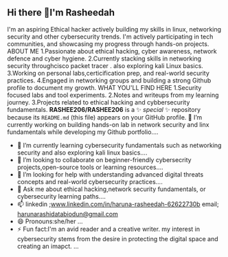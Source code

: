 ## Hi there 👋I'm Rasheedah
I'm an aspiring Ethical hacker actively building my skills in linux, networking security and other cybersecurity trends. I'm actively participating in tech communities, and showcasing my progress through hands-on projects.
ABOUT ME
1.Passionate about ethical hacking, cyber awareness, network defence and cyber hygiene.
2.Currently stacking skills in networking security throughcisco packet tracer . also exploring kali Linux  basics.
3.Working on personal labs,certicification prep, and real-world security practices.
4.Engaged in networking groups and building a strong Github profile to document my growth.
WHAT YOU'LL FIND HERE
1.Security focused labs and tool experiments.
2.Notes and writeups from my learning journey.
3.Projects related to ethical hacking and cybbersecurity fundamentals.
**RASHEE206/RASHEE206** is a ✨ _special_ ✨ repository because its `README.md` (this file) appears on your GitHub profile.
 🔭 I’m currently working on building hands-on lab in network security and linx fundamentals while developing my Github portfolio....
- 🌱 I’m currently learning cybersecurity fundamentals such as networking security and also exploring kali linux basics....
- 👯 I’m looking to collaborate on beginner-friendly cybersecrity projects,open-source tools or learning resources....
- 🤔 I’m looking for help with understanding advanced digital threats concepts and real-world cybersecurity practices....
- 💬 Ask me about ethical hacking,network security fundamentals, or cybersecurity learning paths....
- 📫 linkedin ;www.linkedin.com/in/haruna-rasheedah-62622730b
email; harunarashidatabiodun@gmail.com 
- 😄 Pronouns:she/her ...
- ⚡ Fun fact:I'm an avid reader and a creative writer. my interest in cybersecurity stems from the desire in protecting the digital space and creating an imapct. ...
  
